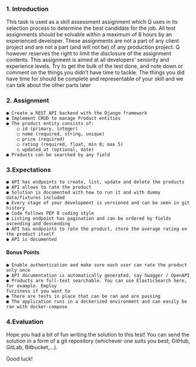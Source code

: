 ### 1. Introduction

This task is used as a skill assessment assignment which Q uses in its selection process to determine
the best candidate for the job. All test assignments should be solvable within a maximum of 8 hours by
an experienced developer. These assignments are not a part of any client project and are not a part
(and will not be) of any production project. Q however reserves the right to limit the disclosure of the
assignment contents.
This assignment is aimed at all developers' seniority and experience levels. Try to get the bulk of the
test done, and note down or comment on the things you didn’t have time to tackle. The things you did
have time for should be complete and representable of your skill and we can talk about the other parts
later

### 2. Assignment
```
● Create a REST API backend with the Django framework
● Implement CRUD to manage Product entities
● The product entity consists of:
    ○ id (primary, integer)
    ○ name (required, string, unique)
    ○ price (required)
    ○ rating (required, float, min 0; max 5)
    ○ updated_at (optional, date)
● Products can be searched by any field
```

### 3.Expectations
```
● API has endpoints to create, list, update and delete the products
● API allows to rate the product
● Solution is documented with how to run it and with dummy data/fixtures included
● Every stage of your development is versioned and can be seen in git history
● Code follows PEP 8 coding style
● Listing endpoint has pagination and can be ordered by fields ascending and descending
● API has endpoints to rate the product, store the average rating on the product itself
● API is documented
```

#### Bonus Points
```
● Enable authentication and make sure each user can rate the product only once
● API documentation is automatically generated, say Swagger / OpenAPI
● Products are full-text searchable. You can use ElasticSearch here, for example. Employ
fuzziness if you want to
● There are tests in place that can be ran and are passing
● The application runs in a dockerized environment and can easily be ran with docker-compose
```

### 4.Evaluation
Hope you had a bit of fun writing the solution to this test! You can send the solution in a form of a git
repository (whichever one suits you best; GitHub, GitLab, Bitbucket,...).

Good luck!
```